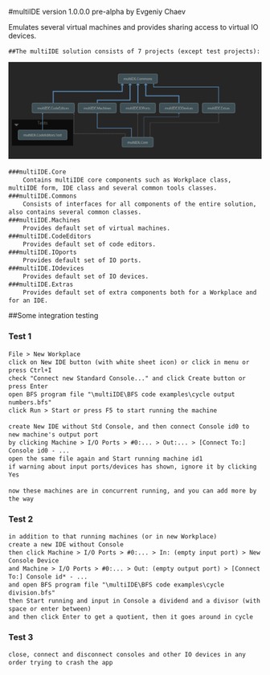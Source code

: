 #multiIDE version 1.0.0.0 pre-alpha by Evgeniy Chaev

Emulates several virtual machines and provides sharing access to virtual IO devices.

	##The multiIDE solution consists of 7 projects (except test projects):

![architecture view](https://github.com/plankalkulist/multiIDE/blob/master/archview.png)

	###multiIDE.Core
		Contains multiIDE core components such as Workplace class, multiIDE form, IDE class and several common tools classes.
	###multiIDE.Commons
		Consists of interfaces for all components of the entire solution, also contains several common classes.
	###multiIDE.Machines
		Provides default set of virtual machines.
	###multiIDE.CodeEditors
		Provides default set of code editors.
	###multiIDE.IOports
		Provides default set of IO ports.
	###multiIDE.IOdevices
		Provides default set of IO devices.
	###multiIDE.Extras
		Provides default set of extra components both for a Workplace and for an IDE.

##Some integration testing

###  Test 1
	File > New Workplace
	click on New IDE button (with white sheet icon) or click in menu or press Ctrl+I
	check "Connect new Standard Console..." and click Create button or press Enter
	open BFS program file "\multiIDE\BFS code examples\cycle output numbers.bfs"
	click Run > Start or press F5 to start running the machine

	create New IDE without Std Console, and then connect Console id0 to new machine's output port
	by clicking Machine > I/O Ports > #0:... > Out:... > [Connect To:] Console id0 - ...
	open the same file again and Start running machine id1
	if warning about input ports/devices has shown, ignore it by clicking Yes

	now these machines are in concurrent running, and you can add more by the way

###  Test 2
	in addition to that running machines (or in new Workplace)
	create a new IDE without Console
	then click Machine > I/O Ports > #0:... > In: (empty input port) > New Console Device
	and Machine > I/O Ports > #0:... > Out: (empty output port) > [Connect To:] Console id* - ...
	and open BFS program file "\multiIDE\BFS code examples\cycle division.bfs"
	then Start running and input in Console a dividend and a divisor (with space or enter between)
	and then click Enter to get a quotient, then it goes around in cycle

###  Test 3
	close, connect and disconnect consoles and other IO devices in any order trying to crash the app

